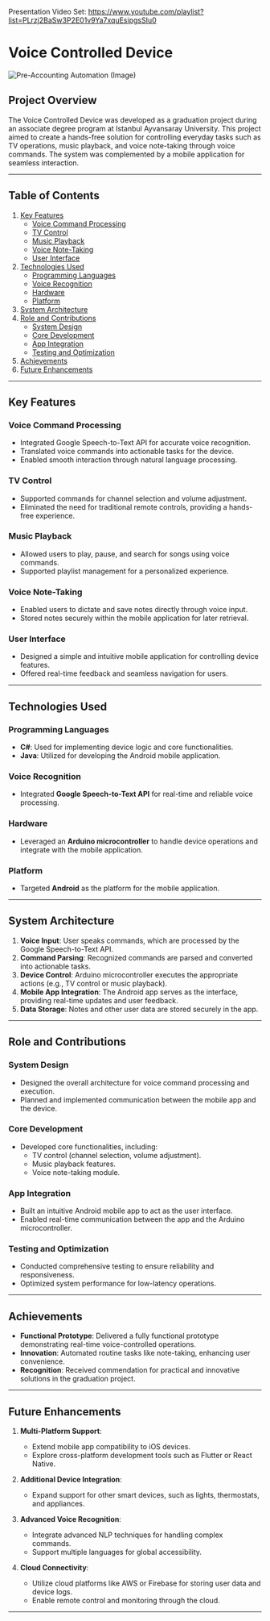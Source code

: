 Presentation Video Set: https://www.youtube.com/playlist?list=PLrzj2BaSw3P2E01v9Ya7xquEsipgsSIu0

# Voice Controlled Device
![**Pre-Accounting Automation (Image)**](Voice-Robot-Hos-Geldiniz.JPG)  


## Project Overview
The Voice Controlled Device was developed as a graduation project during an associate degree program at Istanbul Ayvansaray University. This project aimed to create a hands-free solution for controlling everyday tasks such as TV operations, music playback, and voice note-taking through voice commands. The system was complemented by a mobile application for seamless interaction.

---

## Table of Contents

1. [Key Features](#key-features)
   - [Voice Command Processing](#voice-command-processing)
   - [TV Control](#tv-control)
   - [Music Playback](#music-playback)
   - [Voice Note-Taking](#voice-note-taking)
   - [User Interface](#user-interface)
2. [Technologies Used](#technologies-used)
   - [Programming Languages](#programming-languages)
   - [Voice Recognition](#voice-recognition)
   - [Hardware](#hardware)
   - [Platform](#platform)
3. [System Architecture](#system-architecture)
4. [Role and Contributions](#role-and-contributions)
   - [System Design](#system-design)
   - [Core Development](#core-development)
   - [App Integration](#app-integration)
   - [Testing and Optimization](#testing-and-optimization)
5. [Achievements](#achievements)
6. [Future Enhancements](#future-enhancements)

---

## Key Features

### Voice Command Processing
- Integrated Google Speech-to-Text API for accurate voice recognition.
- Translated voice commands into actionable tasks for the device.
- Enabled smooth interaction through natural language processing.

### TV Control
- Supported commands for channel selection and volume adjustment.
- Eliminated the need for traditional remote controls, providing a hands-free experience.

### Music Playback
- Allowed users to play, pause, and search for songs using voice commands.
- Supported playlist management for a personalized experience.

### Voice Note-Taking
- Enabled users to dictate and save notes directly through voice input.
- Stored notes securely within the mobile application for later retrieval.

### User Interface
- Designed a simple and intuitive mobile application for controlling device features.
- Offered real-time feedback and seamless navigation for users.

---

## Technologies Used

### Programming Languages
- **C#**: Used for implementing device logic and core functionalities.
- **Java**: Utilized for developing the Android mobile application.

### Voice Recognition
- Integrated **Google Speech-to-Text API** for real-time and reliable voice processing.

### Hardware
- Leveraged an **Arduino microcontroller** to handle device operations and integrate with the mobile application.

### Platform
- Targeted **Android** as the platform for the mobile application.

---

## System Architecture

1. **Voice Input**: User speaks commands, which are processed by the Google Speech-to-Text API.
2. **Command Parsing**: Recognized commands are parsed and converted into actionable tasks.
3. **Device Control**: Arduino microcontroller executes the appropriate actions (e.g., TV control or music playback).
4. **Mobile App Integration**: The Android app serves as the interface, providing real-time updates and user feedback.
5. **Data Storage**: Notes and other user data are stored securely in the app.

---

## Role and Contributions

### System Design
- Designed the overall architecture for voice command processing and execution.
- Planned and implemented communication between the mobile app and the device.

### Core Development
- Developed core functionalities, including:
  - TV control (channel selection, volume adjustment).
  - Music playback features.
  - Voice note-taking module.

### App Integration
- Built an intuitive Android mobile app to act as the user interface.
- Enabled real-time communication between the app and the Arduino microcontroller.

### Testing and Optimization
- Conducted comprehensive testing to ensure reliability and responsiveness.
- Optimized system performance for low-latency operations.

---

## Achievements

- **Functional Prototype**: Delivered a fully functional prototype demonstrating real-time voice-controlled operations.
- **Innovation**: Automated routine tasks like note-taking, enhancing user convenience.
- **Recognition**: Received commendation for practical and innovative solutions in the graduation project.

---

## Future Enhancements

1. **Multi-Platform Support**:
   - Extend mobile app compatibility to iOS devices.
   - Explore cross-platform development tools such as Flutter or React Native.

2. **Additional Device Integration**:
   - Expand support for other smart devices, such as lights, thermostats, and appliances.

3. **Advanced Voice Recognition**:
   - Integrate advanced NLP techniques for handling complex commands.
   - Support multiple languages for global accessibility.

4. **Cloud Connectivity**:
   - Utilize cloud platforms like AWS or Firebase for storing user data and device logs.
   - Enable remote control and monitoring through the cloud.

---

